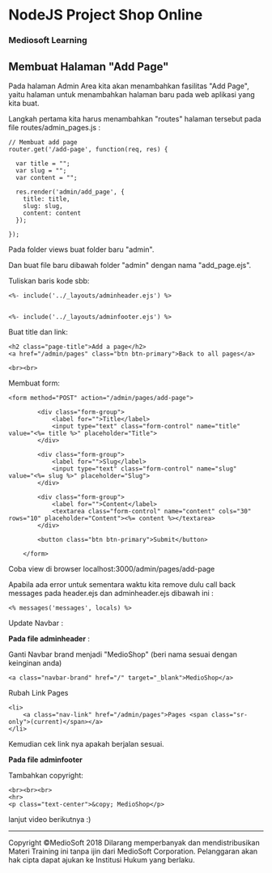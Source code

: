 # NodeJS Project Shop Online

### Mediosoft Learning

## Membuat Halaman "Add Page"

Pada halaman Admin Area kita akan menambahkan fasilitas "Add Page", yaitu halaman untuk menambahkan halaman baru pada web aplikasi yang kita buat.

Langkah pertama kita harus menambahkan "routes" halaman tersebut pada file routes/admin_pages.js :

    // Membuat add page
    router.get('/add-page', function(req, res) {

      var title = "";
      var slug = "";
      var content = "";

      res.render('admin/add_page', {
        title: title,
        slug: slug,
        content: content
      });

    });

Pada folder views buat folder baru "admin".

Dan buat file baru dibawah folder "admin" dengan nama "add_page.ejs".

Tuliskan baris kode sbb:

    <%- include('../_layouts/adminheader.ejs') %> 


    <%- include('../_layouts/adminfooter.ejs') %>  

Buat title dan link:

    <h2 class="page-title">Add a page</h2>
    <a href="/admin/pages" class="btn btn-primary">Back to all pages</a>

    <br><br>

Membuat form:

    <form method="POST" action="/admin/pages/add-page">

			<div class="form-group">
				<label for="">Title</label>
				<input type="text" class="form-control" name="title" value="<%= title %>" placeholder="Title">
			</div>

			<div class="form-group">
				<label for="">Slug</label>
				<input type="text" class="form-control" name="slug" value="<%= slug %>" placeholder="Slug">
			</div>

			<div class="form-group">
				<label for="">Content</label>
				<textarea class="form-control" name="content" cols="30" rows="10" placeholder="Content"><%= content %></textarea>
			</div>

			<button class="btn btn-primary">Submit</button>

		</form>

Coba view di browser localhost:3000/admin/pages/add-page

Apabila ada error untuk sementara waktu kita remove dulu call back messages pada header.ejs dan adminheader.ejs dibawah ini :

	<% messages('messages', locals) %>

Update Navbar :

**Pada file adminheader** :

Ganti Navbar brand menjadi "MedioShop" (beri nama sesuai dengan keinginan anda)

	<a class="navbar-brand" href="/" target="_blank">MedioShop</a>

Rubah Link Pages

	<li>
		<a class="nav-link" href="/admin/pages">Pages <span class="sr-only">(current)</span></a>
	</li>

Kemudian cek link nya apakah berjalan sesuai.

**Pada file adminfooter**

Tambahkan copyright:

    <br><br><br>
    <hr>
    <p class="text-center">&copy; MedioShop</p> 



lanjut video berikutnya :)



































---
Copyright &copy;MedioSoft 2018 
Dilarang memperbanyak dan mendistribusikan Materi Training ini tanpa ijin dari MedioSoft Corporation. Pelanggaran akan hak cipta dapat ajukan ke Institusi Hukum yang berlaku.